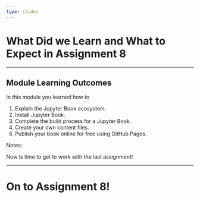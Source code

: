 ```yaml
---
type: slides
---
```


# What Did we Learn and What to Expect in Assignment 8

---

## Module Learning Outcomes

In this module you learned how to

1. Explain the Jupyter Book ecosystem.
2. Install Jupyter Book.
3. Complete the build process for a Jupyter Book.
4. Create your own content files.
5. Publish your book online for free using GitHub Pages.

Notes:

Now is time to get to work with the last assignment!

---

# On to Assignment 8!

